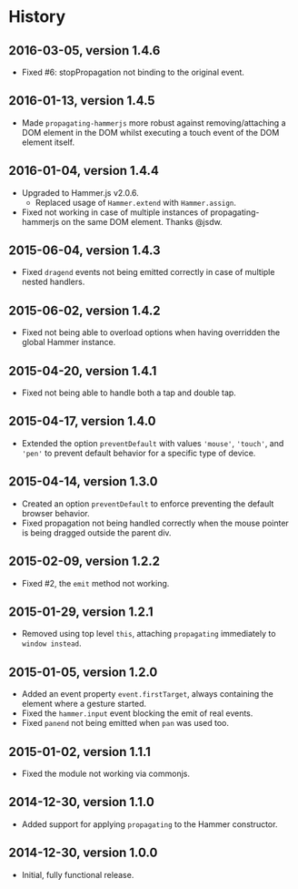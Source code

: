 # History

## 2016-03-05, version 1.4.6

- Fixed #6: stopPropagation not binding to the original event.


## 2016-01-13, version 1.4.5

- Made `propagating-hammerjs` more robust against removing/attaching a DOM
  element in the DOM whilst executing a touch event of the DOM element itself.


## 2016-01-04, version 1.4.4

- Upgraded to Hammer.js v2.0.6. 
  - Replaced usage of `Hammer.extend` with `Hammer.assign`.
- Fixed not working in case of multiple instances of propagating-hammerjs on 
  the same DOM element. Thanks @jsdw.


## 2015-06-04, version 1.4.3

- Fixed `dragend` events not being emitted correctly in case of multiple
  nested handlers.

  
## 2015-06-02, version 1.4.2

- Fixed not being able to overload options when having overridden the global 
  Hammer instance.
  

## 2015-04-20, version 1.4.1

- Fixed not being able to handle both a tap and double tap.


## 2015-04-17, version 1.4.0

- Extended the option `preventDefault` with values `'mouse'`, `'touch'`, 
  and `'pen'` to prevent default behavior for a specific type of device.


## 2015-04-14, version 1.3.0

- Created an option `preventDefault` to enforce preventing the default browser
  behavior.
- Fixed propagation not being handled correctly when the mouse pointer is
  being dragged outside the parent div.


## 2015-02-09, version 1.2.2

- Fixed #2, the `emit` method not working.


## 2015-01-29, version 1.2.1

- Removed using top level `this`, attaching `propagating` immediately to
  `window instead`.


## 2015-01-05, version 1.2.0

- Added an event property `event.firstTarget`, always containing the element
  where a gesture started.
- Fixed the `hammer.input` event blocking the emit of real events.
- Fixed `panend` not being emitted when `pan` was used too.


## 2015-01-02, version 1.1.1

- Fixed the module not working via commonjs.


## 2014-12-30, version 1.1.0

- Added support for applying `propagating` to the Hammer constructor.


## 2014-12-30, version 1.0.0

- Initial, fully functional release.
